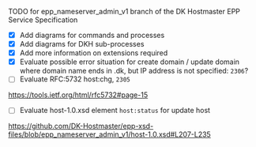 TODO for epp_nameserver_admin_v1 branch of the DK Hostmaster EPP Service Specification

- [X] Add diagrams for commands and processes
- [X] Add diagrams for DKH sub-processes
- [X] Add more information on extensions required
- [X] Evaluate possible error situation for create domain / update domain where domain name ends in .dk, but IP address is not specified: `2306`?
- [ ] Evaluate RFC:5732 host:chg, `2305`

https://tools.ietf.org/html/rfc5732#page-15

- [ ] Evaluate host-1.0.xsd element `host:status` for update host

https://github.com/DK-Hostmaster/epp-xsd-files/blob/epp_nameserver_admin_v1/host-1.0.xsd#L207-L235